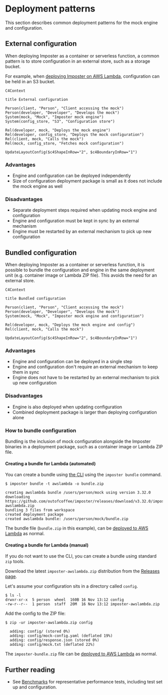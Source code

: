 # Deployment patterns

This section describes common deployment patterns for the mock engine and configuration.

## External configuration

When deploying Imposter as a container or serverless function, a common pattern is to store configuration in an external store, such as a storage bucket.

For example, when [deploying Imposter on AWS Lambda](./run_imposter_aws_lambda.md), configuration can be held in an S3 bucket.

```mermaid
C4Context

title External configuration

Person(client, "Person", "Client accessing the mock")
Person(developer, "Developer", "Develops the mock")
System(mock, "Mock", "Imposter mock engine")
System(config_store, "S3", "Configuration store")

Rel(developer, mock, "Deploys the mock engine")
Rel(developer, config_store, "Deploys the mock configuration")
Rel(client, mock, "Calls the mock")
Rel(mock, config_store, "Fetches mock configuration")

UpdateLayoutConfig($c4ShapeInRow="2", $c4BoundaryInRow="1")
```

### Advantages

- Engine and configuration can be deployed independently
- Size of configuration deployment package is small as it does not include the mock engine as well

### Disadvantages

- Separate deployment steps required when updating mock engine and configuration
- Engine and configuration must be kept in sync by an external mechanism
- Engine must be restarted by an external mechanism to pick up new configuration

## Bundled configuration

When deploying Imposter as a container or serverless function, it is possible to bundle the configuration and engine in the same deployment unit (e.g. container image or Lambda ZIP file). This avoids the need for an external store.

```mermaid
C4Context

title Bundled configuration

Person(client, "Person", "Client accessing the mock")
Person(developer, "Developer", "Develops the mock")
System(mock, "Mock", "Imposter mock engine and configuration")

Rel(developer, mock, "Deploys the mock engine and config")
Rel(client, mock, "Calls the mock")

UpdateLayoutConfig($c4ShapeInRow="2", $c4BoundaryInRow="1")
```

### Advantages

- Engine and configuration can be deployed in a single step
- Engine and configuration don't require an external mechanism to keep them in sync
- Engine does not have to be restarted by an external mechanism to pick up new configuration

### Disadvantages

- Engine is also deployed when updating configuration
- Combined deployment package is larger than deploying configuration alone

### How to bundle configuration

Bundling is the inclusion of mock configuration alongside the Imposter binaries in a deployment package, such as a container image or Lambda ZIP file.

#### Creating a bundle for Lambda (automated)

You can create a bundle using [the CLI](./run_imposter_cli.md) using the `imposter bundle` command.

```shell
$ imposter bundle -t awslambda -o bundle.zip

creating awslambda bundle /users/person/mock using version 3.32.0
downloading https://github.com/outofcoffee/imposter/releases/download/v3.32.0/imposter-awslambda.zip
bundling 3 files from workspace
created deployment package
created awslambda bundle: /users/person/mock/bundle.zip
```

The bundle file (`bundle.zip` in this example), can be [deployed to AWS Lambda](./run_imposter_aws_lambda.md) as normal. 

#### Creating a bundle for Lambda (manual)

If you do not want to use the CLI, you can create a bundle using standard `zip` tools.

Download the latest `imposter-awslambda.zip` distribution from the [Releases page](https://github.com/outofcoffee/imposter/releases).

Let's assume your configuration sits in a directory called `config`.

```shell
$ ls -l
drwxr-xr-x  5 person  wheel  160B 16 Nov 13:12 config
-rw-r--r--  1 person  staff  20M  16 Nov 13:12 imposter-awslambda.zip
```

Add the config to the ZIP file:

```shell
$ zip -ur imposter-awslambda.zip config

  adding: config/ (stored 0%)
  adding: config/mock-config.yaml (deflated 19%)
  adding: config/response.json (stored 0%)
  adding: config/mock.txt (deflated 22%)
```

The `imposter-bundle.zip` file can be [deployed to AWS Lambda](./run_imposter_aws_lambda.md) as normal.

## Further reading

- See [Benchmarks](./benchmarks.md) for representative performance tests, including test set up and configuration.

